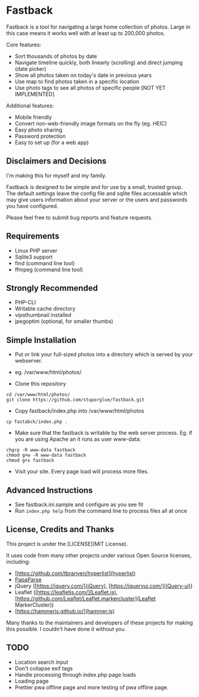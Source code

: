 Fastback
========

Fastback is a tool for navigating a large home collection of photos. Large in 
this case means it works well with at least up to 200,000 photos. 

Core features: 

 * Sort thousands of photos by date
 * Navigate timeline quickly, both linearly (scrolling) and direct jumping (date picker)
 * Show all photos taken on today's date in previous years
 * Use map to find photos taken in a specific location
 * Use photo tags to see all photos of specific people [NOT YET IMPLEMENTED]

Additional features:
 * Mobile friendly
 * Convert non-web-friendly image formats on the fly (eg. HEIC)
 * Easy photo sharing
 * Password protection
 * Easy to set up (for a web app)

Disclaimers and Decisions
-------------------------

I'm making this for myself and my family. 

Fastback is designed to be simple and for use by a small, trusted group. The default 
settings leave the config file and sqlite files accessable which may give users
information about your server or the users and passwords you have configured. 

Please feel free to submit bug reports and feature requests.

Requirements
-------------

* Linux PHP server
* Sqlite3 support
* find (command line tool)
* ffmpeg (command line tool)

Strongly Recommended
--------------------

* PHP-CLI
* Writable cache directory
* vipsthumbnail installed
* jpegoptim (optional, for smaller thumbs)

Simple Installation
-------------------
 * Put or link your full-sized photos into a directory which is served by your webserver. 
  - eg. /var/www/html/photos/ 
 * Clone this repository
```
cd /var/www/html/photos/
git clone https://github.com/stuporglue/fastback.git
```
 * Copy fastback/index.php into /var/www/html/photos
```
cp fastabck/index.php .
```
 * Make sure that the fastback is writable by the web server process. Eg. if you are using Apache an it runs as user www-data: 
```
chgrp -R www-data fastback
chmod g+w -R www-data fastback
chmod g+x fastback
```
 * Visit your site. Every page load will process more files. 

Advanced Instructions
---------------------
* See fastback.ini.sample and configure as you see fit
* Run ```index.php help``` from the command line to process files all at once

License, Credits and Thanks
----------------------------
This project is under the [LICENSE](MIT License). 

It uses code from many other projects under various Open Source licenses, including: 
 * [https://github.com/tbranyen/hyperlist](hyperlist)
 * [PapaParse](https://www.papaparse.com/)
 * jQuery ([https://jquery.com/](jQuery), [https://jqueryui.com/](jQuery-ui))
 * Leaflet ([https://leafletjs.com/](Leaflet.js), [https://github.com/Leaflet/Leaflet.markercluster](Leaflet MarkerCluster))
 * [https://hammerjs.github.io/](hammer.js)

Many thanks to the maintainers and developers of these projects for making this possible. I couldn't have done it without you.


TODO
----
* Location search input 
* Don't collapse exif tags
* Handle processing through index.php page loads
* Loading page
* Prettier pwa offline page and more testing of pwa offline page.
